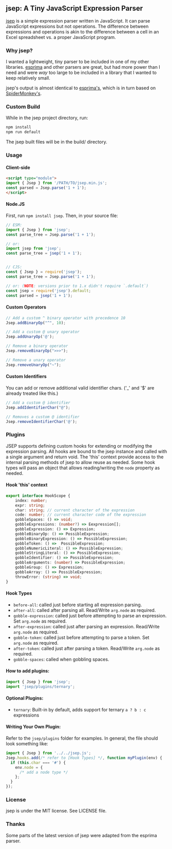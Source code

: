 ## jsep: A Tiny JavaScript Expression Parser

[jsep](https://ericsmekens.github.io/jsep/) is a simple expression parser written in JavaScript. It can parse JavaScript expressions but not operations. The difference between expressions and operations is akin to the difference between a cell in an Excel spreadsheet vs. a proper JavaScript program.

### Why jsep?

I wanted a lightweight, tiny parser to be included in one of my other libraries. [esprima](http://esprima.org/) and other parsers are great, but had more power than I need and were *way* too large to be included in a library that I wanted to keep relatively small.

jsep's output is almost identical to [esprima's](http://esprima.org/doc/index.html#ast), which is in turn based on [SpiderMonkey's](https://developer.mozilla.org/en-US/docs/SpiderMonkey/Parser_API).

### Custom Build

While in the jsep project directory, run:

```bash
npm install
npm run default
```

The jsep built files will be in the build/ directory.

### Usage

#### Client-side

```html
<script type="module">
import { Jsep } from '/PATH/TO/jsep.min.js';
const parsed = Jsep.parse('1 + 1');
</script>
```

#### Node.JS

First, run `npm install jsep`. Then, in your source file:

```javascript
// ESM:
import { Jsep } from 'jsep';
const parse_tree = Jsep.parse('1 + 1');

// or:
import jsep from 'jsep';
const parse_tree = jsep('1 + 1');


// CJS:
const { Jsep } = require('jsep');
const parse_tree = Jsep.parse('1 + 1');

// or: (NOTE: versions prior to 1.x didn't require `.default`)
const jsep = require('jsep').default;
const parsed = jsep('1 + 1');
```

#### Custom Operators

```javascript
// Add a custom ^ binary operator with precedence 10
Jsep.addBinaryOp("^", 10);

// Add a custom @ unary operator
Jsep.addUnaryOp('@');

// Remove a binary operator
Jsep.removeBinaryOp(">>>");

// Remove a unary operator
Jsep.removeUnaryOp("~");
```

#### Custom Identifiers

You can add or remove additional valid identifier chars. ('_' and '$' are already treated like this.)

```javascript
// Add a custom @ identifier
Jsep.addIdentifierChar("@");

// Removes a custom @ identifier
Jsep.removeIdentifierChar('@');
```

### Plugins
JSEP supports defining custom hooks for extending or modifying the expression parsing.
All hooks are bound to the jsep instance and called with a single argument and return void.
The 'this' context provide access to the internal parsing methods of jsep
to allow reuse as needed. Some hook types will pass an object that allows reading/writing
the `node` property as needed.

#### Hook 'this' context
```typescript
export interface HookScope {
    index: number;
    expr: string;
    char: string; // current character of the expression
    code: number; // current character code of the expression
    gobbleSpaces: () => void;
    gobbleExpressions: (number?) => Eexpression[];
    gobbleExpression: () => Expression;
    gobbleBinaryOp: () => PossibleExpression;
    gobbleBinaryExpression: () => PossibleExpression;
    gobbleToken: () =>  PossibleExpression;
    gobbleNumericLiteral: () => PossibleExpression;
    gobbleStringLiteral: () => PossibleExpression;
    gobbleIdentifier: () => PossibleExpression;
    gobbleArguments: (number) => PossibleExpression;
    gobbleGroup: () => Expression;
    gobbleArray: () => PossibleExpression;
    throwError: (string) => void;
}
```

#### Hook Types
* `before-all`: called just before starting all expression parsing.
* `after-all`: called after parsing all. Read/Write `arg.node` as required.
* `gobble-expression`: called just before attempting to parse an expression. Set `arg.node` as required.
* `after-expression`: called just after parsing an expression. Read/Write `arg.node` as required.
* `gobble-token`: called just before attempting to parse a token. Set `arg.node` as required.
* `after-token`: called just after parsing a token. Read/Write `arg.node` as required.
* `gobble-spaces`: called when gobbling spaces.

#### How to add plugins:
```javascript
import { Jsep } from 'jsep';
import 'jsep/plugins/ternary';
```

#### Optional Plugins:
* `ternary`: Built-in by default, adds support for ternary `a ? b : c` expressions

#### Writing Your Own Plugin:
Refer to the `jsep/plugins` folder for examples. In general, the file should look something like:
```javascript
import { Jsep } from '../../jsep.js';
Jsep.hooks.add(/* refer to [Hook Types] */, function myPlugin(env) {
  if (this.char === '#') {
    env.node = {
      /* add a node type */
    };
  }
});
```

### License

jsep is under the MIT license. See LICENSE file.

### Thanks

Some parts of the latest version of jsep were adapted from the esprima parser.
